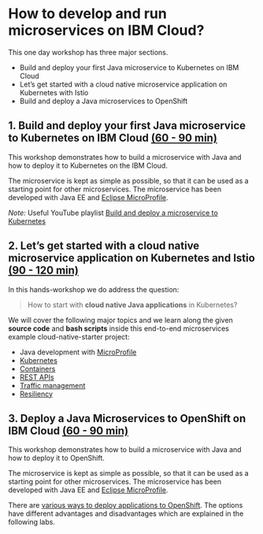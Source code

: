 # How to develop and run microservices on IBM Cloud?

This one day workshop has three major sections.

* Build and deploy your first Java microservice to Kubernetes on IBM Cloud
* Let’s get started with a cloud native microservice application on Kubernetes with Istio
* Build and deploy a Java microservices to OpenShift


## 1. Build and deploy your first Java microservice to Kubernetes on IBM Cloud [(60 - 90 min)](./workshop-full-day/1-Build-and-deploy-your-first-Java-microservice-to-Kubernetes)

This workshop demonstrates how to build a microservice with Java and how to deploy it to Kubernetes on the IBM Cloud.

The microservice is kept as simple as possible, so that it can be used as a starting point for other microservices. The microservice has been developed with Java EE and [Eclipse MicroProfile](https://microprofile.io/).

_Note:_ Useful YouTube playlist [Build and deploy a microservice to Kubernetes](https://ibm.biz/BdzVRY)

## 2. Let’s get started with a cloud native microservice application on Kubernetes and Istio [(90 - 120 min)](workshop-full-day/2-Lets-get-started-with-a-cloud-native-microservice-application-on-Kubernetes-with-Istio)

In this hands-workshop we do address the question: 

> How to start with **cloud native Java applications** in Kubernetes?

We will cover the following major topics and we learn along the given **source code** and **bash scripts** inside this end-to-end microservices example cloud-native-starter project:

* Java development with [MicroProfile](https://microprofile.io/) 
* [Kubernetes](https://en.wikipedia.org/wiki/Kubernetes)
* [Containers](https://en.wikipedia.org/wiki/OS-level_virtualisation)
* [REST APIs](https://en.wikipedia.org/wiki/Representational_state_transfer)
* [Traffic management](https://istio.io/docs/concepts/traffic-management/) 
* [Resiliency](https://www.ibm.com/it-infrastructure/z/capabilities/resiliency)
 
## 3. Deploy a Java Microservices to OpenShift on IBM Cloud [(60 - 90 min)](./workshop-full-day/3-deploy-microservice-to-openshift)

This workshop demonstrates how to build a microservice with Java and how to deploy it to OpenShift.

The microservice is kept as simple as possible, so that it can be used as a starting point for other microservices. The microservice has been developed with Java EE and [Eclipse MicroProfile](https://microprofile.io/).

There are [various ways to deploy applications to OpenShift](http://heidloff.net/article/deploying-open-liberty-microservices-openshift/). The options have different advantages and disadvantages which are explained in the following labs.
